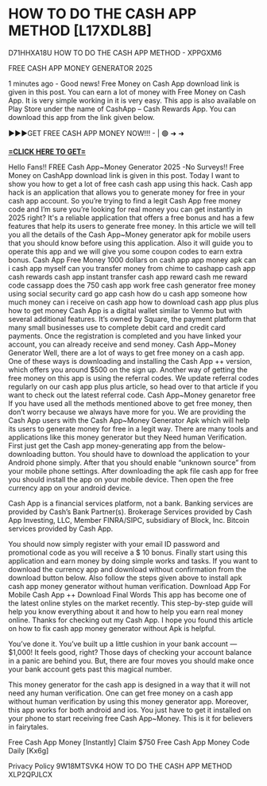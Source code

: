 # HOW TO DO THE CASH APP METHOD [L17XDL8B]

D71HHXA18U HOW TO DO THE CASH APP METHOD - XPPGXM6

FREE CASH APP MONEY GENERATOR 2025

1 minutes ago - Good news! Free Money on Cash App download link is given in this post. You can earn a lot of money with Free Money on Cash App. It is very simple working in it is very easy. This app is also available on Play Store under the name of CashApp – Cash Rewards App. You can download this app from the link given below. 

►►►GET FREE CASH APP MONEY NOW!!! - | 🟢 ➜ ➜ 

**[=CLICK HERE TO GET=](https://www.google.com/url?q=https%3A%2F%2Fappbitly.com%2FIVqWW)**

Hello Fans!! FREE Cash App~Money Generator 2025 -No Surveys!! Free Money on CashApp download link is given in this post. Today I want to show you how to get a lot of free cash cash app using this hack. Cash app hack is an application that allows you to generate money for free in your cash app account. So you’re trying to find a legit Cash App free money code and I’m sure you’re looking for real money you can get instantly in 2025 right? It's a reliable application that offers a free bonus and has a few features that help its users to generate free money. In this article we will tell you all the details of the Cash App~Money generator apk for mobile users that you should know before using this application. Also it will guide you to operate this app and we will give you some coupon codes to earn extra bonus. Cash App Free Money 1000 dollars on cash app app money apk can i cash app myself can you transfer money from chime to cashapp cash app cash rewards cash app instant transfer cash app reward cash me reward code cassapp does the 750 cash app work free cash generator free money using social security card go app cash how do u cash app someone how much money can i receive on cash app how to download cash app plus plus how to get money Cash App is a digital wallet similar to Venmo but with several additional features. It’s owned by Square, the payment platform that many small businesses use to complete debit card and credit card payments. Once the registration is completed and you have linked your account, you can already receive and send money. Cash App~Money Generator Well, there are a lot of ways to get free money on a cash app. One of these ways is downloading and installing the Cash App ++ version, which offers you around $500 on the sign up. Another way of getting the free money on this app is using the referral codes. We update referral codes regularly on our cash app plus plus article, so head over to that article if you want to check out the latest referral code. Cash App~Money genaretor free If you have used all the methods mentioned above to get free money, then don’t worry because we always have more for you. We are providing the Cash App users with the Cash App~Money Generator Apk which will help its users to generate money for free in a legit way. There are many tools and applications like this money generator but they Need human Verification. First just get the Cash app money-generating app from the below-downloading button. You should have to download the application to your Android phone simply. After that you should enable “unknown source” from your mobile phone settings. After downloading the apk file cash app for free you should install the app on your mobile device. Then open the free currency app on your android device. 

Cash App is a financial services platform, not a bank. Banking services are provided by Cash’s Bank Partner(s). Brokerage Services provided by Cash App Investing, LLC, Member FINRA/SIPC, subsidiary of Block, Inc. Bitcoin services provided by Cash App. 

You should now simply register with your email ID password and promotional code as you will receive a $ 10 bonus. Finally start using this application and earn money by doing simple works and tasks. If you want to download the currency app and download without confirmation from the download button below. Also follow the steps given above to install apk cash app money generator without human verification. Download App For Mobile Cash App ++ Download Final Words This app has become one of the latest online styles on the market recently. This step-by-step guide will help you know everything about it and how to help you earn real money online. Thanks for checking out my Cash App. I hope you found this article on how to fix cash app money generator without Apk is helpful. 

You’ve done it. You’ve built up a little cushion in your bank account — $1,000! It feels good, right? Those days of checking your account balance in a panic are behind you. But, there are four moves you should make once your bank account gets past this magical number. 

This money generator for the cash app is designed in a way that it will not need any human verification. One can get free money on a cash app without human verification by using this money generator app. Moreover, this app works for both android and ios. You just have to get it installed on your phone to start receiving free Cash App~Money. This is it for believers in fairytales. 

Free Cash App Money [Instantly] Claim $750 Free Cash App Money Code Daily [Kx6g]

Privacy Policy 9W18MTSVK4 HOW TO DO THE CASH APP METHOD XLP2QPJLCX

